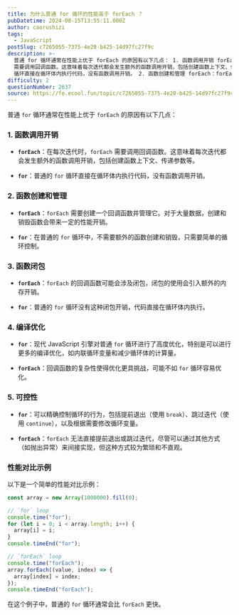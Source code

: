 ```yaml
---
title: 为什么普通 for 循环的性能高于 forEach ？
pubDatetime: 2024-08-15T13:55:11.000Z
author: caorushizi
tags:
  - JavaScript
postSlug: c7265055-7375-4e20-b425-14d97fc27f9c
description: >-
  普通 for 循环通常在性能上优于 forEach 的原因有以下几点： 1. 函数调用开销 forEach：在每次迭代时，forEach
  需要调用回调函数。这意味着每次迭代都会发生额外的函数调用开销，包括创建函数上下文、传递参数等。 for：普通的 for
  循环直接在循环体内执行代码，没有函数调用开销。 2. 函数创建和管理 forEach：forEach 需要创建一个回调函数并管理它。对于大量数
difficulty: 2
questionNumber: 2637
source: https://fe.ecool.fun/topic/c7265055-7375-4e20-b425-14d97fc27f9c
---
```


普通 `for` 循环通常在性能上优于 `forEach` 的原因有以下几点：

### **1. 函数调用开销**

- **`forEach`**：在每次迭代时，`forEach` 需要调用回调函数。这意味着每次迭代都会发生额外的函数调用开销，包括创建函数上下文、传递参数等。

- **`for`**：普通的 `for` 循环直接在循环体内执行代码，没有函数调用开销。

### **2. 函数创建和管理**

- **`forEach`**：`forEach` 需要创建一个回调函数并管理它。对于大量数据，创建和销毁函数会带来一定的性能开销。

- **`for`**：在普通的 `for` 循环中，不需要额外的函数创建和销毁，只需要简单的循环控制。

### **3. 函数闭包**

- **`forEach`**：`forEach` 的回调函数可能会涉及闭包，闭包的使用会引入额外的内存开销。

- **`for`**：普通的 `for` 循环没有这种闭包开销，代码直接在循环体内执行。

### **4. 编译优化**

- **`for`**：现代 JavaScript 引擎对普通 `for` 循环进行了高度优化，特别是可以进行更多的编译优化，如内联循环变量和减少循环体的计算量。

- **`forEach`**：回调函数的复杂性使得优化更具挑战，可能不如 `for` 循环容易优化。

### **5. 可控性**

- **`for`**：可以精确控制循环的行为，包括提前退出（使用 `break`）、跳过迭代（使用 `continue`），以及根据需要修改循环变量。

- **`forEach`**：`forEach` 无法直接提前退出或跳过迭代，尽管可以通过其他方式（如抛出异常）来间接实现，但这种方式较为繁琐和不直观。

### **性能对比示例**

以下是一个简单的性能对比示例：

```javascript
const array = new Array(1000000).fill(0);

// `for` loop
console.time("for");
for (let i = 0; i < array.length; i++) {
  array[i] = i;
}
console.timeEnd("for");

// `forEach` loop
console.time("forEach");
array.forEach((value, index) => {
  array[index] = index;
});
console.timeEnd("forEach");
```

在这个例子中，普通的 `for` 循环通常会比 `forEach` 更快。
